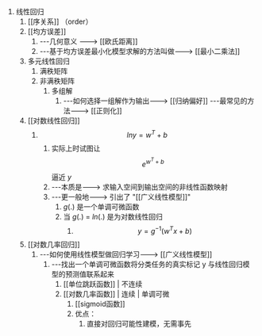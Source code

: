 1. 线性回归
	1. [[序关系]] （order）
	2. [[均方误差]] 
		1. ---几何意义 ---> [[欧氏距离]] 
		2. ---基于均方误差最小化模型求解的方法叫做---> [[最小二乘法]]
	3. 多元线性回归
		1. 满秩矩阵
		2. 非满秩矩阵
			1. 多组解 
				1. ---如何选择一组解作为输出---> [[归纳偏好]] ---最常见的方法---> [[正则化]]
	4. [[对数线性回归]]
		1. $$ln y = w^T+b$$
			1. 实际上时试图让 $$e^{w^T+b}$$ 逼近  $y$
			2. ---本质是---> 求输入空间到输出空间的非线性函数映射
			3. ---更一般地---> 引出了 "[[广义线性模型]]"
				1. $g(.)$ 是一个单调可微函数
				2. 当 $g(.)$ = $ln(.)$ 是为对数线性回归
					1. $$y = g^{-1}(w^Tx+b)$$
	5. [[对数几率回归]]
		1. ---如何使用线性模型做回归学习---> [[广义线性模型]] 
			1. ---找出一个单调可微函数将分类任务的真实标记 y 与线性回归模型的预测值联系起来
				1. [[单位跳跃函数]] | 不连续
				2. [[对数几率函数]] | 连续 | 单调可微
					1. [[sigmoid函数]]
					2. 优点： 
						1. 直接对回归可能性建模，无需事先
								

